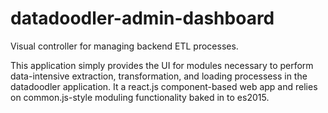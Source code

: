 # datadoodler-admin-dashboard
Visual controller for managing backend ETL processes.

This application simply provides the UI for modules necessary to perform data-intensive extraction, transformation, and loading processess in the datadoodler application. It a react.js component-based web app and relies on common.js-style moduling functionality baked in to es2015.
